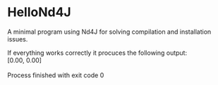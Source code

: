 # HelloNd4J
A minimal program using Nd4J for solving compilation and installation issues.

If everything works correctly it procuces the following output:<br/>
[0.00, 0.00]<br/>
<br/>
Process finished with exit code 0
